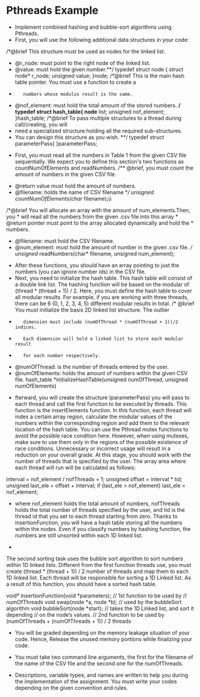 # Pthreads Example
- Implement combined hashing and bubble-sort algorithms using Pthreads.
- First, you will use the following additional data structures in your code:
    
/*@brief This structure must be used as nodes for the linked list.
* @r_node: must point to the right node of the linked list.
* @value: must hold the given number.**/
typedef struct node {
 struct node* r_node;
 unsigned value;
}node;
/*@brief This is the main hash table pointer. You must use a function to create a
*        numbers whose modulus result is the same.
* @nof_element: must hold the total amount of the stored numbers. **/
typedef struct hash_table{
node** list;
 unsigned nof_element;
}hash_table;
/*@brief To pass multiple structures to a thread during call/creating, you will
* need a specialized structure holding all the required sub-structures.
* You can design this structure as you wish. **/ typedef struct parameterPass{
}parameterPass;

-  First, you must read all the numbers in Table 1 from the given CSV file sequentially. We expect you to define this section's two functions as countNumOfElements and readNumbers.
/** @brief, you must count the amount of numbers in the given CSV file.
  * @return value must hold the amount of numbers.
  * @filename: holds the name of CSV filename **/
unsigned countNumOfElements(char* filename);ü

/*@brief You will allocate an array with the amount of num_elements.Then, you * will read all the numbers from the given .csv file into this array * @return pointer must point to the array allocated dynamically and hold the * numbers.
* @filename: must hold the CSV filename.
* @num_element: must hold the amount of number in the given .csv file. */ unsigned* readNumbers(char* filename, unsigned num_element);

- After these functions, you should have an array pointing to just the numbers (you can ignore number ids) in the CSV file.
- Next, you need to initialize the hash table. This hash table will consist of a double link list. The hashing function will be based on the modular of (thread * (thread + 1)) / 2. Here, you must define the hash table to cover all modular results. For example, if you are working with three threads, there can be 6 (0, 1, 2, 3, 4, 5) different modular results in total.
/* @brief You must initialize the basis 2D linked list structure. The outlier
 *        dimension must include (numOfThread * (numOfThread + 1))/2 indices.
 *        Each dimension will hold a linked list to store each modular result
 *        for each number respectively.
 * @numOfThread: is the number of threads entered by the user.
 * @numOfElements: holds the amount of numbers within the given CSV file.
hash_table *initializeHashTable(unsigned numOfThread, unsigned numOfElements)

- fterward, you will create the structure (parameterPass) you will pass to each thread and call the first function to be executed by threads. This function is the insertElements function. In this function, each thread will index a certain array region, calculate the modular values of the numbers within the corresponding region and add them to the relevant location of the hash table. You can use the Pthread mutex functions to avoid the possible race condition here. However, when using mutexes, make sure to use them only in the regions of the possible existence of race conditions. Unnecessary or incorrect usage will result in a reduction on your overall grade. At this stage, you should work with the number of threads that is specified by the user. The array area where each thread will run will be calculated as follows:
  
interval = nof_element / nofThreads + 1;
unsigned offset = interval * tid;
unsigned last_ele = offset + interval;
if (last_ele > nof_element) last_ele = nof_element;

- where nof_element holds the total amount of numbers, nofThreads holds the total number of threads specified by the user, and tid is the thread id that you set to each thread starting from zero. Thanks to insertionFunction, you will have a hash table storing all the numbers within the nodes. Even if you classify numbers by hashing function, the numbers are still unsorted within each 1D linked list.

- 
The second sorting task uses the bubble sort algorithm to sort numbers within 1D linked lists. Different from the first function threads use, you must create (thread * (thread + 1)) / 2 number of threads and map them to each 1D linked list. Each thread will be responsible for sorting a 1D Linked list. As a result of this function, you should have a sorted hash table.

void* insertionFunction(void *parameters); // 1st function to be used by
                                           // numOfThreads
void swap(node *a, node *b);  // used by the bubbleSort algorithm
void bubbleSort(node *start); // takes the 1D Linked list, and sort it depending
                               // on the node’s values.
// 2nd function to be used by (numOfThreads + (numOfThreads + 1)) / 2 threads


- You will be graded depending on the memory leakage situation of your code. Hence, Release the unused memory portions while finalizing your code.
  
- You must take two command line arguments, the first for the filename of the name of the CSV file and the second one for the numOfThreads.
  
- Descriptions, variable types, and names are written to help you during the implementation of the assignment. You must write your codes depending on the given convention and rules.
